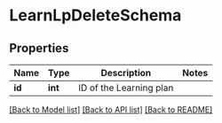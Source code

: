 # LearnLpDeleteSchema

## Properties
Name | Type | Description | Notes
------------ | ------------- | ------------- | -------------
**id** | **int** | ID of the Learning plan | 

[[Back to Model list]](../README.md#documentation-for-models) [[Back to API list]](../README.md#documentation-for-api-endpoints) [[Back to README]](../README.md)


